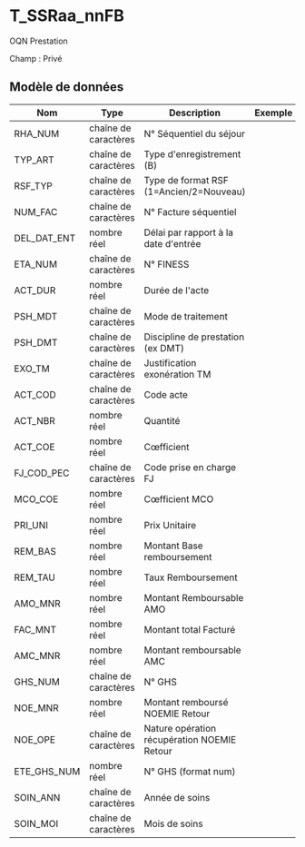 # T_SSRaa_nnFB

OQN Prestation

Champ : Privé


## Modèle de données

|Nom|Type|Description|Exemple|Propriétés|
|-|-|-|-|-|
|RHA_NUM|chaîne de caractères|N° Séquentiel du séjour|||
|TYP_ART|chaîne de caractères|Type d'enregistrement (B)|||
|RSF_TYP|chaîne de caractères|Type de format RSF (1=Ancien/2=Nouveau)|||
|NUM_FAC|chaîne de caractères|N° Facture séquentiel|||
|DEL_DAT_ENT|nombre réel|Délai par rapport à la date d'entrée|||
|ETA_NUM|chaîne de caractères|N° FINESS|||
|ACT_DUR|nombre réel|Durée de l'acte|||
|PSH_MDT|chaîne de caractères|Mode de traitement|||
|PSH_DMT|chaîne de caractères|Discipline de prestation (ex DMT)|||
|EXO_TM|chaîne de caractères|Justification exonération TM|||
|ACT_COD|chaîne de caractères|Code acte|||
|ACT_NBR|nombre réel|Quantité|||
|ACT_COE|nombre réel|Cœfficient|||
|FJ_COD_PEC|chaîne de caractères|Code prise en charge FJ|||
|MCO_COE|nombre réel|Cœfficient MCO|||
|PRI_UNI|nombre réel|Prix Unitaire|||
|REM_BAS|nombre réel|Montant Base remboursement|||
|REM_TAU|nombre réel|Taux Remboursement|||
|AMO_MNR|nombre réel|Montant Remboursable AMO|||
|FAC_MNT|nombre réel|Montant total Facturé|||
|AMC_MNR|nombre réel|Montant remboursable AMC|||
|GHS_NUM|chaîne de caractères|N° GHS|||
|NOE_MNR|nombre réel|Montant remboursé NOEMIE Retour|||
|NOE_OPE|chaîne de caractères|Nature opération récupération NOEMIE Retour|||
|ETE_GHS_NUM|nombre réel|N° GHS (format num)|||
|SOIN_ANN|chaîne de caractères|Année de soins|||
|SOIN_MOI|chaîne de caractères|Mois de soins|||
